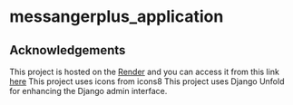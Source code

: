# messangerplus_application

## Acknowledgements
This project is hosted on the [Render](https://example.com) and you can access it from this link [here](https://example.com)
This project uses icons from icons8
This project uses Django Unfold for enhancing the Django admin interface.
